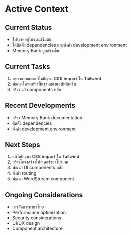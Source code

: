 # Active Context

## Current Status
- โปรเจคอยู่ในระยะเริ่มต้น
- ได้ติดตั้ง dependencies และตั้งค่า development environment
- Memory Bank ถูกสร้างขึ้น

## Current Tasks
1. ตรวจสอบและแก้ไขปัญหา CSS import ใน Tailwind
2. พัฒนาโครงสร้างพื้นฐานของแอปพลิเคชัน
3. สร้าง UI components หลัก

## Recent Developments
- สร้าง Memory Bank documentation
- ติดตั้ง dependencies
- ตั้งค่า development environment

## Next Steps
1. แก้ไขปัญหา CSS import ใน Tailwind
2. สร้างโครงสร้างโฟลเดอร์ของโปรเจค
3. พัฒนา UI components หลัก
4. ตั้งค่า routing
5. พัฒนา WordStream component

## Ongoing Considerations
- การจัดการภาษาไทย
- Performance optimization
- Security considerations
- UI/UX design
- Component architecture 
